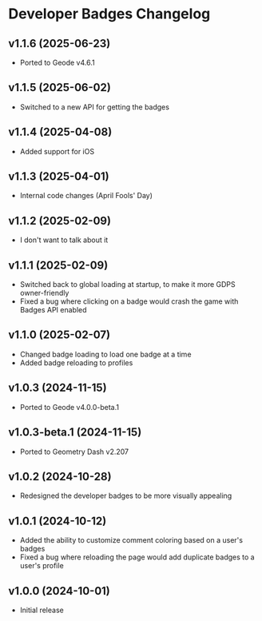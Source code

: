 # Developer Badges Changelog
## v1.1.6 (2025-06-23)
- Ported to Geode v4.6.1

## v1.1.5 (2025-06-02)
- Switched to a new API for getting the badges

## v1.1.4 (2025-04-08)
- Added support for iOS

## v1.1.3 (2025-04-01)
- Internal code changes (April Fools' Day)

## v1.1.2 (2025-02-09)
- I don't want to talk about it

## v1.1.1 (2025-02-09)
- Switched back to global loading at startup, to make it more GDPS owner-friendly
- Fixed a bug where clicking on a badge would crash the game with Badges API enabled

## v1.1.0 (2025-02-07)
- Changed badge loading to load one badge at a time
- Added badge reloading to profiles

## v1.0.3 (2024-11-15)
- Ported to Geode v4.0.0-beta.1

## v1.0.3-beta.1 (2024-11-15)
- Ported to Geometry Dash v2.207

## v1.0.2 (2024-10-28)
- Redesigned the developer badges to be more visually appealing

## v1.0.1 (2024-10-12)
- Added the ability to customize comment coloring based on a user's badges
- Fixed a bug where reloading the page would add duplicate badges to a user's profile

## v1.0.0 (2024-10-01)
- Initial release